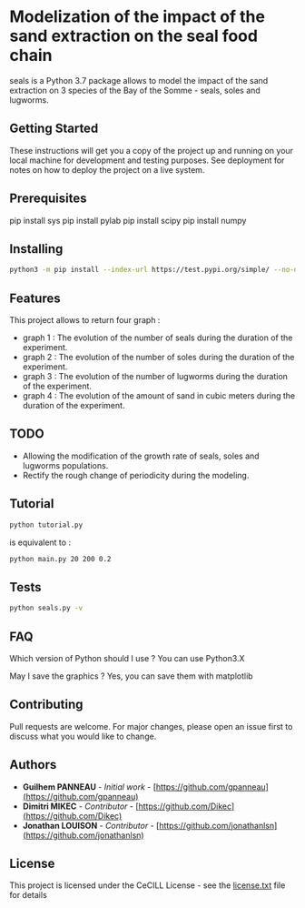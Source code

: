 # Modelization of the impact of the sand extraction on the seal food chain 

seals is a Python 3.7 package allows to model the impact of the sand extraction on 3 species of the Bay of the Somme - seals, soles and lugworms.

## Getting Started

These instructions will get you a copy of the project up and running on your local machine for development and testing purposes. See deployment for notes on how to deploy the project on a live system.

## Prerequisites

pip install sys
pip install pylab
pip install scipy
pip install numpy


## Installing

```bash
python3 -m pip install --index-url https://test.pypi.org/simple/ --no-deps seals
```

## Features

This project allows to return four graph :
* graph 1 : The evolution of the number of seals during the duration of the experiment.
* graph 2 : The evolution of the number of soles during the duration of the experiment.
* graph 3 : The evolution of the number of lugworms during the duration of the experiment.
* graph 4 : The evolution of the amount of sand in cubic meters during the duration of the experiment.

## TODO

* Allowing the modification of the growth rate of seals, soles and lugworms populations.
* Rectify the rough change of periodicity during the modeling.

## Tutorial

```bash
python tutorial.py
```

is equivalent to :

```bash
python main.py 20 200 0.2
```

## Tests

```bash
python seals.py -v
```

## FAQ

Which version of Python should I use ? You can use Python3.X

May I save the graphics ? Yes, you can save them with matplotlib

## Contributing

Pull requests are welcome. For major changes, please open an issue first to discuss what you would like to change.

## Authors

* **Guilhem PANNEAU** - *Initial work* - [https://github.com/gpanneau](https://github.com/gpanneau)
* **Dimitri MIKEC** - *Contributor* - [https://github.com/Dikec](https://github.com/Dikec)
* **Jonathan LOUISON** - *Contributor* - [https://github.com/jonathanlsn](https://github.com/jonathanlsn)

## License

This project is licensed under the CeCILL License - see the [license.txt](license.txt) file for details
